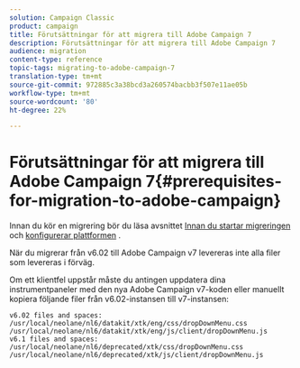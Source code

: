 ```yaml
---
solution: Campaign Classic
product: campaign
title: Förutsättningar för att migrera till Adobe Campaign 7
description: Förutsättningar för att migrera till Adobe Campaign 7
audience: migration
content-type: reference
topic-tags: migrating-to-adobe-campaign-7
translation-type: tm+mt
source-git-commit: 972885c3a38bcd3a260574bacbb3f507e11ae05b
workflow-type: tm+mt
source-wordcount: '80'
ht-degree: 22%

---
```



# Förutsättningar för att migrera till Adobe Campaign 7{#prerequisites-for-migration-to-adobe-campaign}

Innan du kör en migrering bör du läsa avsnittet [Innan du startar migreringen](../../migration/using/before-starting-migration.md) och [konfigurerar plattformen](../../migration/using/configuring-your-platform.md) .

När du migrerar från v6.02 till Adobe Campaign v7 levereras inte alla filer som levereras i förväg.

Om ett klientfel uppstår måste du antingen uppdatera dina instrumentpaneler med den nya Adobe Campaign v7-koden eller manuellt kopiera följande filer från v6.02-instansen till v7-instansen:

```
v6.02 files and spaces:
/usr/local/neolane/nl6/datakit/xtk/eng/css/dropDownMenu.css
/usr/local/neolane/nl6/datakit/xtk/eng/js/client/dropDownMenu.js
v6.1 files and spaces:
/usr/local/neolane/nl6/deprecated/xtk/css/dropDownMenu.css
/usr/local/neolane/nl6/deprecated/xtk/js/client/dropDownMenu.js  
```
